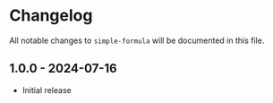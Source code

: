 # Changelog

All notable changes to `simple-formula` will be documented in this file.

## 1.0.0 - 2024-07-16

- Initial release
